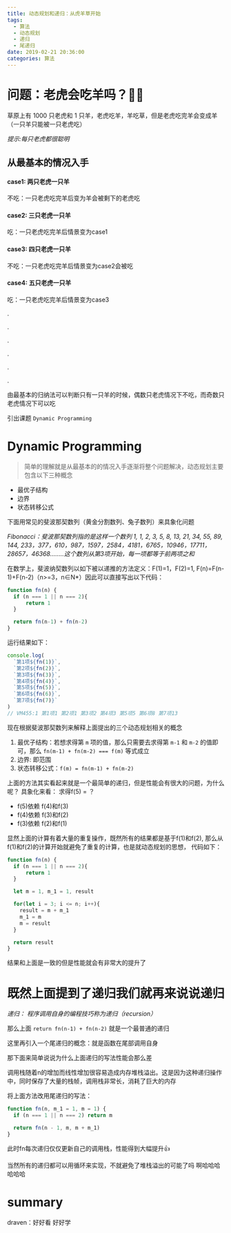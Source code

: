 ```yaml
---
title: 动态规划和递归：从虎羊草开始
tags:
  - 算法
  - 动态规划
  - 递归
  - 尾递归
date: 2019-02-21 20:36:00
categories: 算法
---
```

# 问题：老虎会吃羊吗？🐅🐑

草原上有 1000 只老虎和 1 只羊，老虎吃羊，羊吃草，但是老虎吃完羊会变成羊（一只羊只能被一只老虎吃）

_提示:每只老虎都很聪明_

## 从最基本的情况入手

#### case1: 两只老虎一只羊

不吃：一只老虎吃完羊后变为羊会被剩下的老虎吃

#### case2: 三只老虎一只羊

吃：一只老虎吃完羊后情景变为case1

#### case3: 四只老虎一只羊

不吃：一只老虎吃完羊后情景变为case2会被吃

#### case4: 五只老虎一只羊

吃：一只老虎吃完羊后情景变为case3

.

.

.

.

.

.

由最基本的归纳法可以判断只有一只羊的时候，偶数只老虎情况下不吃，而奇数只老虎情况下可以吃

引出课题 `Dynamic Programming`

# Dynamic Programming

> 简单的理解就是从最基本的的情况入手逐渐将整个问题解决，动态规划主要包含以下三种概念

- 最优子结构
- 边界
- 状态转移公式

下面用常见的斐波那契数列（黄金分割数列、兔子数列）来具象化问题

_Fibonacci：斐波那契数列指的是这样一个数列 1, 1, 2, 3, 5, 8, 13, 21, 34, 55, 89, 144, 233，377，610，987，1597，2584，4181，6765，10946，17711，28657，46368........这个数列从第3项开始，每一项都等于前两项之和_

在数学上，斐波纳契数列以如下被以递推的方法定义：F(1)=1，F(2)=1, F(n)=F(n-1)+F(n-2)（n>=3，n∈N*）因此可以直接写出以下代码：
``` js
function fn(n) {
  if (n === 1 || n === 2){
	  return 1
  }

  return fn(n-1) + fn(n-2)
}
```
运行结果如下：
``` js
console.log(
  `第1项${fn(1)}`,
  `第2项${fn(2)}`,
  `第3项${fn(3)}`,
  `第4项${fn(4)}`,
  `第5项${fn(5)}`,
  `第6项${fn(6)}`,
  `第7项${fn(7)}`
)
// VM455:1 第1项1 第2项1 第3项2 第4项3 第5项5 第6项8 第7项13
```

现在根据斐波那契数列来解释上面提出的三个动态规划相关的概念

1. 最优子结构：若想求得第 `m` 项的值，那么只需要去求得第 `m-1` 和 `m-2` 的值即可，那么 `fn(m-1) + fn(m-2) === f(m)` 等式成立
2. 边界: 即范围
3. 状态转移公式：`f(m) = fn(m-1) + fn(m-2)`

上面的方法其实看起来就是一个最简单的递归，但是性能会有很大的问题，为什么呢？
具象化来看： 求得f(5) = ？
 - f(5)依赖 f(4)和f(3)
 - f(4)依赖 f(3)和f(2)
 - f(3)依赖 f(2)和f(1)

显然上面的计算有着大量的重复操作，既然所有的结果都是基于f(1)和f(2), 那么从f(1)和f(2)的计算开始就避免了重复的计算，也是就动态规划的思想， 代码如下：

```js
function fn(n) {
  if (n === 1 || n === 2){
	  return 1
  }

  let m = 1, m_1 = 1, result

  for(let i = 3; i <= n; i++){
    result = m + m_1
    m_1 = m
    m = result
  }

  return result
}
```

结果和上面是一致的但是性能就会有非常大的提升了

# 既然上面提到了递归我们就再来说说递归
_递归： 程序调用自身的编程技巧称为递归（recursion）_

那么上面 `return fn(n-1) + fn(n-2)` 就是一个最普通的递归

这里再引入一个尾递归的概念：就是函数在尾部调用自身

那下面来简单说说为什么上面递归的写法性能会那么差

调用栈随着n的增加而线性增加很容易造成内存堆栈溢出。这是因为这种递归操作中，同时保存了大量的栈帧，调用栈非常长，消耗了巨大的内存

将上面方法改用尾递归的写法：
```js
function fn(n, m_1 = 1, m = 1) {  
  if (n === 1 || n === 2) return m

  return fn(n - 1, m, m + m_1)
}
```
此时fn每次递归仅仅更新自己的调用栈，性能得到大幅提升👍

当然所有的递归都可以用循环来实现，不就避免了堆栈溢出的可能了吗 啊哈哈哈哈哈哈

# summary

draven：好好看 好好学


